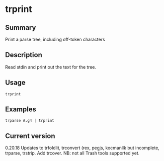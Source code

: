 # trprint

## Summary

Print a parse tree, including off-token characters

## Description

Read stdin and print out the text for the tree.

## Usage

    trprint

## Examples

    trparse A.g4 | trprint

## Current version

0.20.18 Updates to trfoldlit, trconvert (rex, pegjs, kocmanllk but incomplete, trparse, trstrip. Add trcover. NB: not all Trash tools supported yet.
